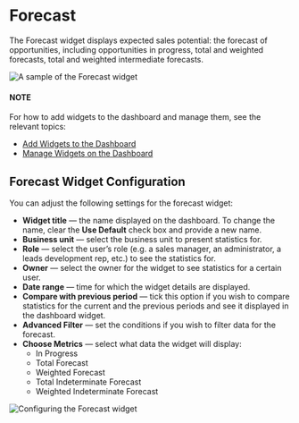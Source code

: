 <a id="user-guide-business-intelligence-widgets-forecast"></a>

# Forecast

The Forecast widget displays expected sales potential: the forecast of opportunities, including opportunities in progress, total and weighted forecasts, total and weighted intermediate forecasts.

![A sample of the Forecast widget](user/img/dashboards/forecast_dashboard.png)

#### NOTE
For how to add widgets to the dashboard and manage them, see the relevant topics:

* [Add Widgets to the Dashboard](index.md#user-guide-business-intelligence-widgets-add)
* [Manage Widgets on the Dashboard](index.md#user-guide-business-intelligence-widgets-manage)

## Forecast Widget Configuration

You can adjust the following settings for the forecast widget:

* **Widget title** — the name displayed on the dashboard. To change the name, clear the **Use Default** check box and provide a new name.
* **Business unit** — select the business unit to present statistics for.
* **Role** — select the user’s role (e.g. a sales manager, an administrator, a leads development rep, etc.) to see the statistics for.
* **Owner** — select the owner for the widget to see statistics for a certain user.
* **Date range** — time for which the widget details are displayed.
* **Compare with previous period** — tick this option if you wish to compare statistics for the current and the previous periods and see it displayed in the dashboard widget.
* **Advanced Filter** — set the conditions if you wish to filter data for the forecast.
* **Choose Metrics** — select what data the widget will display:
  * In Progress
  * Total Forecast
  * Weighted Forecast
  * Total Indeterminate Forecast
  * Weighted Indeterminate Forecast

![Configuring the Forecast widget](user/img/dashboards/configure_widget2.png)
